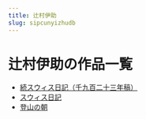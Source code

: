 ```yaml
---
title: 辻村伊助
slug: sipcunyizhudb
---
```


# 辻村伊助の作品一覧

- [続スウィス日記（千九百二十三年稿）](soksuuisurijiqianjiubaiershisanniangao3c)
- [スウィス日記](suuisuriji7b)
- [登山の朝](dengshannozhao49)
